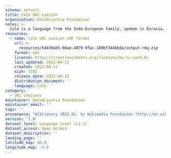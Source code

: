 ```yaml
---
schema: default
title: Caló UKC Lexicon
organization: DataScientia Foundation
notes: >-
  Caló is a language from the Indo-European family, spoken in Eurasia. The UKC Lexicon of Caló is represented as a lexico-semantic network. It consists of words, word senses, synsets, as well as sense-level and synset-level relationships.
resources:
  - name: Caló UKC Lexicon LMF format
    url: >-
      resources/54439ab5-08ae-4879-9fac-180bf344bbda/output-rmq.zip
    format: xml
    license: https://creativecommons.org/licenses/by-nc-sa/4.0/
    last_updated: 2023-04-13
    created: 2023-04-13
    size: 1182
    release_date: 2023-04-13
    distribution_document: ''
    language: Caló
category:
  - UKC Lexicons
maintainer: DataScientia Foundation
maintainer_email: ''
tags: ''
provenance: 'Wiktionary 2022.01. by Wikimedia Foundation (http://en.wiktionary.org); Princeton WordNet 2.1 by Princeton University (https://wordnet.princeton.edu)'
version: '1.0'
dataset_level: Language Level (L1-2)
dataset_access: Open Access
dataset_description: ''
landing_page: ''
latitude_map: 40.0
longitude_map: -4.0
---
```

